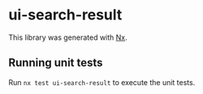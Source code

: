# ui-search-result

This library was generated with [Nx](https://nx.dev).

## Running unit tests

Run `nx test ui-search-result` to execute the unit tests.
